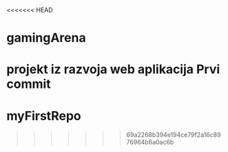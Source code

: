 <<<<<<< HEAD
# gamingArena
projekt iz razvoja web aplikacija
Prvi commit
=======
# myFirstRepo
>>>>>>> 69a2268b394e194ce79f2a16c8976964b6a0ac6b
